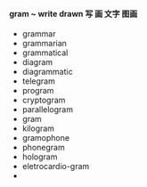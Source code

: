 #### gram ~ write drawn 写 画 文字 图画

- grammar
- grammarian
- grammatical
- diagram
- diagrammatic
- telegram
- program
- cryptogram
- parallelogram
- gram
- kilogram
- gramophone
- phonegram
- hologram
- eletrocardio-gram
-

